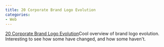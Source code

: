 ```yaml
---
title: 20 Corporate Brand Logo Evolution
categories:
- Web
---
```


[20 Corporate Brand Logo Evolution](http://www.instantshift.com.nyud.net/2009/01/29/20-corporate-brand-logo-evolution/)Cool overview of brand logo evolution. Interesting to see how some have changed, and how some haven't.
